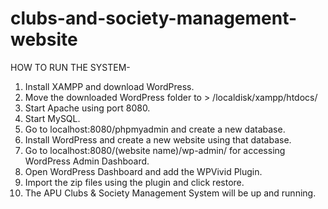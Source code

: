 # clubs-and-society-management-website
HOW TO RUN THE SYSTEM-
1. Install XAMPP and download WordPress.
2. Move the downloaded WordPress folder to > /localdisk/xampp/htdocs/
3. Start Apache using port 8080.
4. Start MySQL.
5. Go to localhost:8080/phpmyadmin and create a new database.
6. Install WordPress and create a new website using that database.
7. Go to localhost:8080/(website name)/wp-admin/ for accessing WordPress Admin Dashboard.
8. Open WordPress Dashboard and add the WPVivid Plugin.
9. Import the zip files using the plugin and click restore.
10. The APU Clubs & Society Management System will be up and running.
